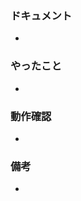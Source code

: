 ### ドキュメント

<!-- Notion のチケットや Figma のデザイン、関連する Slack での議論などの URL を貼る。 -->

- 

### やったこと

<!-- やったことの概要を端的に書く。細かい話はコードにセルフコメントする。 -->

- 

### 動作確認

<!-- チェックボックス or 成果物の画像や動画を貼る。 -->
- 


### 備考

<!-- その他何かあれば。 -->

- 
